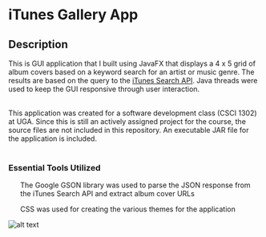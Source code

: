 # iTunes Gallery App

## Description
This is GUI application that I built using JavaFX that displays a 4 x 5 grid of album covers based on a keyword search for an artist or music genre. The results are based on the query to the <a href="https://developer.apple.com/library/archive/documentation/AudioVideo/Conceptual/iTuneSearchAPI/index.html">iTunes Search API</a>. Java threads were used to keep the GUI responsive through user interaction.<br><br> 

This application was created for a software development class (CSCI 1302) at UGA. Since this is still an actively assigned project for the course, the source files are not included in this repository. An executable JAR file for the application is included. <br><br>

### Essential Tools Utilized
<ul> The Google GSON library was used to parse the JSON response from the iTunes Search API and extract album cover URLs </ul>
<ul> CSS was used for creating the various themes for the application </ul>


![alt text](https://github.com/zehadialam/iTunes-Gallery/blob/main/demo/GalleryAppDemo.gif "Demo")

